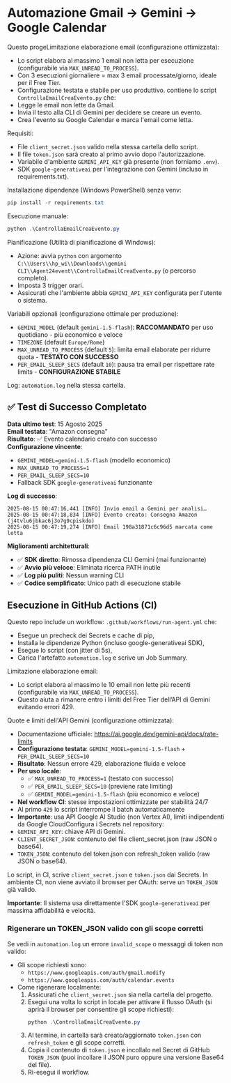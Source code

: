 # Automazione Gmail -> Gemini -> Google Calendar

Questo progeLimitazione elaborazione email (configurazione ottimizzata):
- Lo script elabora al massimo 1 email non letta per esecuzione (configurabile via `MAX_UNREAD_TO_PROCESS`).
- Con 3 esecuzioni giornaliere = max 3 email processate/giorno, ideale per il Free Tier.
- Configurazione testata e stabile per uso produttivo. contiene lo script `ControllaEmailCreaEvento.py` che:
- Legge le email non lette da Gmail.
- Invia il testo alla CLI di Gemini per decidere se creare un evento.
- Crea l'evento su Google Calendar e marca l'email come letta.

Requisiti:
- File `client_secret.json` valido nella stessa cartella dello script.
- Il file `token.json` sarà creato al primo avvio dopo l'autorizzazione.
- Variabile d'ambiente `GEMINI_API_KEY` già presente (non forniamo `.env`).
- SDK `google-generativeai` per l'integrazione con Gemini (incluso in requirements.txt).

Installazione dipendenze (Windows PowerShell) senza venv:
```powershell
pip install -r requirements.txt
```

Esecuzione manuale:
```powershell
python .\ControllaEmailCreaEvento.py
```

Pianificazione (Utilità di pianificazione di Windows):
- Azione: avvia `python` con argomento `C:\\Users\\hp_wi\\Downloads\\gemini CLI\\Agent24event\\ControllaEmailCreaEvento.py` (o percorso completo).
- Imposta 3 trigger orari.
- Assicurati che l'ambiente abbia `GEMINI_API_KEY` configurata per l'utente o sistema.

Variabili opzionali (configurazione ottimale per produzione):
- `GEMINI_MODEL` (default `gemini-1.5-flash`): **RACCOMANDATO** per uso quotidiano - più economico e veloce
- `TIMEZONE` (default `Europe/Rome`)
- `MAX_UNREAD_TO_PROCESS` (default `5`): limita email elaborate per ridurre quota - **TESTATO CON SUCCESSO**
- `PER_EMAIL_SLEEP_SECS` (default `10`): pausa tra email per rispettare rate limits - **CONFIGURAZIONE STABILE**

Log: `automation.log` nella stessa cartella.

## ✅ Test di Successo Completato

**Data ultimo test**: 15 Agosto 2025  
**Email testata**: "Amazon consegna"  
**Risultato**: ✅ Evento calendario creato con successo  
**Configurazione vincente**:
- `GEMINI_MODEL=gemini-1.5-flash` (modello economico)
- `MAX_UNREAD_TO_PROCESS=1` 
- `PER_EMAIL_SLEEP_SECS=10`
- Fallback SDK `google-generativeai` funzionante

**Log di successo**:
```
2025-08-15 00:47:16,441 [INFO] Invio email a Gemini per analisi…
2025-08-15 00:47:18,834 [INFO] Evento creato: Consegna Amazon (j4tvlu6jbkac6j3o7g9cpiskdo)
2025-08-15 00:47:19,274 [INFO] Email 198a31871c6c96d5 marcata come letta
```

**Miglioramenti architetturali**:
- ✅ **SDK diretto**: Rimossa dipendenza CLI Gemini (mai funzionante)
- ✅ **Avvio più veloce**: Eliminata ricerca PATH inutile  
- ✅ **Log più puliti**: Nessun warning CLI
- ✅ **Codice semplificato**: Unico path di esecuzione stabile

## Esecuzione in GitHub Actions (CI)

Questo repo include un workflow: `.github/workflows/run-agent.yml` che:
- Esegue un precheck dei Secrets e cache di pip,
- Installa le dipendenze Python (incluso google-generativeai SDK),
- Esegue lo script (con jitter di 5s),
- Carica l'artefatto `automation.log` e scrive un Job Summary.

Limitazione elaborazione email:
- Lo script elabora al massimo le 10 email non lette più recenti (configurabile via `MAX_UNREAD_TO_PROCESS`).
- Questo aiuta a rimanere entro i limiti del Free Tier dell’API di Gemini evitando errori 429.

Quote e limiti dell'API Gemini (configurazione ottimizzata):
- Documentazione ufficiale: https://ai.google.dev/gemini-api/docs/rate-limits
- **Configurazione testata**: `GEMINI_MODEL=gemini-1.5-flash` + `PER_EMAIL_SLEEP_SECS=10` 
- **Risultato**: Nessun errore 429, elaborazione fluida e veloce
- **Per uso locale**:
  - ✅ `MAX_UNREAD_TO_PROCESS=1` (testato con successo)
  - ✅ `PER_EMAIL_SLEEP_SECS=10` (previene rate limiting)
  - ✅ `GEMINI_MODEL=gemini-1.5-flash` (più economico e veloce)
- **Nel workflow CI**: stesse impostazioni ottimizzate per stabilità 24/7
- Al primo `429` lo script interrompe il batch automaticamente
- **Importante**: usa API Google AI Studio (non Vertex AI), limiti indipendenti da Google CloudConfigura i Secrets nel repository:
- `GEMINI_API_KEY`: chiave API di Gemini.
- `CLIENT_SECRET_JSON`: contenuto del file client_secret.json (raw JSON o base64).
- `TOKEN_JSON`: contenuto del token.json con refresh_token valido (raw JSON o base64).

Lo script, in CI, scrive `client_secret.json` e `token.json` dai Secrets. In ambiente CI, non viene avviato il browser per OAuth: serve un `TOKEN_JSON` già valido.

**Importante**: Il sistema usa direttamente l'SDK `google-generativeai` per massima affidabilità e velocità.

### Rigenerare un TOKEN_JSON valido con gli scope corretti

Se vedi in `automation.log` un errore `invalid_scope` o messaggi di token non valido:
- Gli scope richiesti sono:
	- `https://www.googleapis.com/auth/gmail.modify`
	- `https://www.googleapis.com/auth/calendar.events`
- Come rigenerare localmente:
	1. Assicurati che `client_secret.json` sia nella cartella del progetto.
	2. Esegui una volta lo script in locale per attivare il flusso OAuth (si aprirà il browser per consentire gli scope richiesti):
		 ```powershell
		 python .\ControllaEmailCreaEvento.py
		 ```
	3. Al termine, in cartella sarà creato/aggiornato `token.json` con `refresh_token` e gli scope corretti.
	4. Copia il contenuto di `token.json` e incollalo nel Secret di GitHub `TOKEN_JSON` (puoi incollare il JSON puro oppure una versione Base64 del file).
	5. Ri-esegui il workflow.
